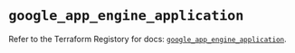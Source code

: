 # `google_app_engine_application`

Refer to the Terraform Registory for docs: [`google_app_engine_application`](https://registry.terraform.io/providers/hashicorp/google/5.10.0/docs/resources/app_engine_application).
